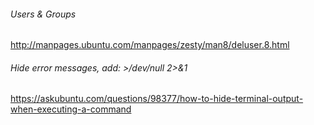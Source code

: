 ###### Users & Groups
http://manpages.ubuntu.com/manpages/zesty/man8/deluser.8.html

###### Hide error messages, add: >/dev/null 2>&1
https://askubuntu.com/questions/98377/how-to-hide-terminal-output-when-executing-a-command
